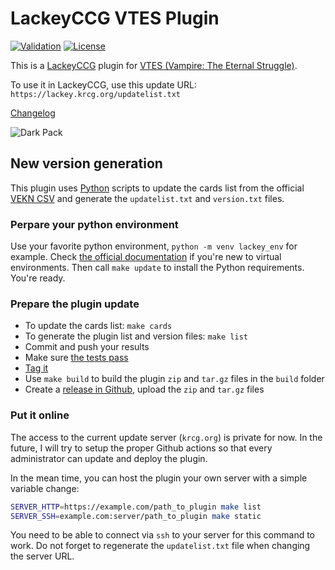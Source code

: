# LackeyCCG VTES Plugin

[![Validation](https://github.com/lionel-panhaleux/vtes-lackeyccg-plugin/workflows/Test/badge.svg)](https://github.com/lionel-panhaleux/vtes-lackeyccg-plugin/actions)
[![License](https://img.shields.io/badge/License-MIT-blue)](https://opensource.org/licenses/MIT)

This is a [LackeyCCG](https://lackeyccg.com) plugin for
[VTES (Vampire: The Eternal Struggle)](https://www.blackchantry.com/products/what-is-vampire-the-eternal-struggle/).

To use it in LackeyCCG, use this update URL: `https://lackey.krcg.org/updatelist.txt`

[Changelog](CHANGELOG.md)

![Dark Pack](https://raw.githubusercontent.com/lionel-panhaleux/krcg/master/dark-pack.png)

## New version generation

This plugin uses [Python](https://python.org) scripts to update the cards list
from the official [VEKN CSV](https://www.vekn.net/card-lists)
and generate the `updatelist.txt` and `version.txt` files.

### Perpare your python environment

Use your favorite python environment, `python -m venv lackey_env` for example. Check
[the official documentation](https://docs.python.org/3/library/venv.html#how-venvs-work)
if you're new to virtual environments.
Then call `make update` to install the Python requirements. You're ready.

### Prepare the plugin update

- To update the cards list: `make cards`
- To generate the plugin list and version files: `make list`
- Commit and push your results
- Make sure [the tests pass](https://github.com/lionel-panhaleux/vtes-lackeyccg-plugin/actions)
- [Tag it](https://git-scm.com/book/en/v2/Git-Basics-Tagging)
- Use `make build` to build the plugin `zip` and `tar.gz` files in the `build` folder
- Create a [release in Github](https://docs.github.com/en/repositories/releasing-projects-on-github/about-releases), upload the `zip` and `tar.gz` files

### Put it online

The access to the current update server (`krcg.org`) is private for now.
In the future, I will try to setup the proper Github actions so that every administrator
can update and deploy the plugin.

In the mean time, you can host the plugin your own server with a simple variable change:

```bash
SERVER_HTTP=https://example.com/path_to_plugin make list
SERVER_SSH=example.com:server/path_to_plugin make static
```

You need to be able to connect via `ssh` to your server for this command to work.
Do not forget to regenerate the `updatelist.txt` file when changing the server URL.
